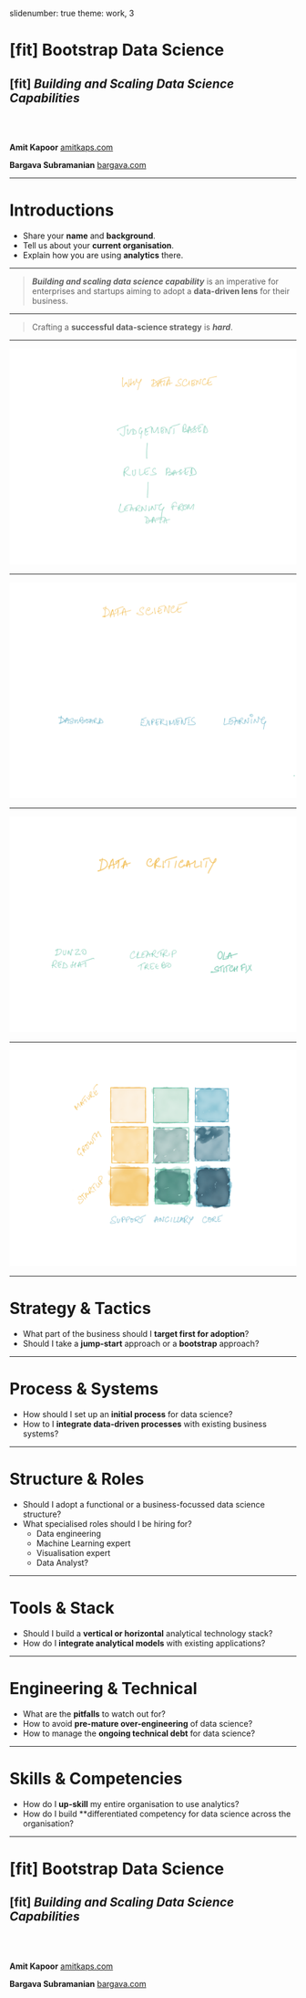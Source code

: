 slidenumber: true
theme: work, 3

# [fit] **Bootstrap Data Science**
## [fit] *Building and Scaling Data Science Capabilities*

<br/>
<br/>

**Amit Kapoor**
[amitkaps.com](http://amitkaps.com)

**Bargava Subramanian**
[bargava.com](http://bargava.com)

---

# **Introductions**

- Share your **name** and **background**.
- Tell us about your **current organisation**.
- Explain how you are using **analytics** there.

---

> _**Building and scaling data science capability**_ is an imperative for enterprises and startups aiming to adopt a **data-driven lens** for their business. 

---

> Crafting a **successful data-science strategy** is _**hard**_.

---

![fit](img/whyds.png)

---

![fit](img/spectrum.png)

---

![fit](img/criticality.png)

---

![fit](img/framework.png)

---

# **Strategy & Tactics**
- What part of the business should I **target first for adoption**? 
- Should I take a **jump-start** approach or a **bootstrap** approach?

---

# **Process & Systems**

- How should I set up an **initial process** for data science?
- How to I **integrate data-driven processes** with existing business systems?

---

# **Structure & Roles**

- Should I adopt a functional or a business-focussed data science structure? 
- What specialised roles should I be hiring for?
  - Data engineering
  - Machine Learning expert
  - Visualisation expert
  - Data Analyst?

---

# **Tools & Stack**
- Should I build a **vertical or horizontal** analytical technology stack? 
- How do I **integrate analytical models** with existing applications? 

---

# **Engineering & Technical**
- What are the **pitfalls** to watch out for? 
- How to avoid **pre-mature over-engineering** of data science?
- How to manage the **ongoing technical debt** for data science?

---

# **Skills & Competencies**

- How do I **up-skill** my entire organisation to use analytics?
- How do I build **differentiated competency for data science across the organisation?

---

# [fit] **Bootstrap Data Science**
## [fit] *Building and Scaling Data Science Capabilities*

<br/>
<br/>

**Amit Kapoor**
[amitkaps.com](http://amitkaps.com)

**Bargava Subramanian**
[bargava.com](http://bargava.com)